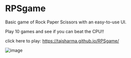 # RPSgame
Basic game of Rock Paper Scissors with an easy-to-use UI.

Play 10 games and see if you can beat the CPU!!

click here to play: https://tajsharma.github.io/RPSgame/

![image](https://github.com/tajsharma/RPSgame/assets/62219475/de81223f-f6b8-4149-a988-dbce8a58a502)
